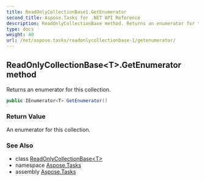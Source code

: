 ```yaml
---
title: ReadOnlyCollectionBase1.GetEnumerator
second_title: Aspose.Tasks for .NET API Reference
description: ReadOnlyCollectionBase method. Returns an enumerator for this collection
type: docs
weight: 40
url: /net/aspose.tasks/readonlycollectionbase-1/getenumerator/
---
```

## ReadOnlyCollectionBase&lt;T&gt;.GetEnumerator method

Returns an enumerator for this collection.

```csharp
public IEnumerator<T> GetEnumerator()
```

### Return Value

An enumerator for this collection.

### See Also

* class [ReadOnlyCollectionBase&lt;T&gt;](../)
* namespace [Aspose.Tasks](../../readonlycollectionbase-1/)
* assembly [Aspose.Tasks](../../../)


